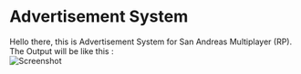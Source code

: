 # Advertisement System
Hello there, this is Advertisement System for San Andreas Multiplayer (RP).  
The Output will be like this :  
![Screenshot](https://i.ibb.co/Xbh8kKD/Screenshot-266.png)  
  

